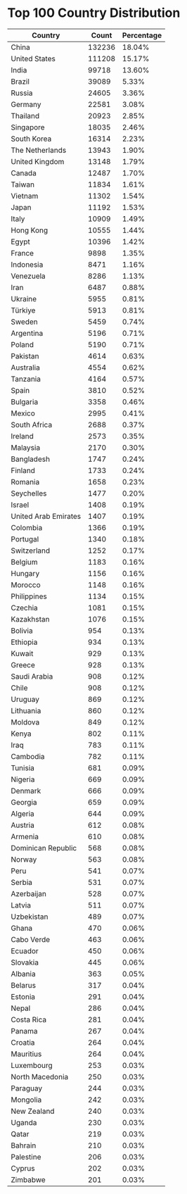 # Top 100 Country Distribution
| Country | Count | Percentage |
|----|----|----|
| China | 132236 | 18.04% |
| United States | 111208 | 15.17% |
| India | 99718 | 13.60% |
| Brazil | 39089 | 5.33% |
| Russia | 24605 | 3.36% |
| Germany | 22581 | 3.08% |
| Thailand | 20923 | 2.85% |
| Singapore | 18035 | 2.46% |
| South Korea | 16314 | 2.23% |
| The Netherlands | 13943 | 1.90% |
| United Kingdom | 13148 | 1.79% |
| Canada | 12487 | 1.70% |
| Taiwan | 11834 | 1.61% |
| Vietnam | 11302 | 1.54% |
| Japan | 11192 | 1.53% |
| Italy | 10909 | 1.49% |
| Hong Kong | 10555 | 1.44% |
| Egypt | 10396 | 1.42% |
| France | 9898 | 1.35% |
| Indonesia | 8471 | 1.16% |
| Venezuela | 8286 | 1.13% |
| Iran | 6487 | 0.88% |
| Ukraine | 5955 | 0.81% |
| Türkiye | 5913 | 0.81% |
| Sweden | 5459 | 0.74% |
| Argentina | 5196 | 0.71% |
| Poland | 5190 | 0.71% |
| Pakistan | 4614 | 0.63% |
| Australia | 4554 | 0.62% |
| Tanzania | 4164 | 0.57% |
| Spain | 3810 | 0.52% |
| Bulgaria | 3358 | 0.46% |
| Mexico | 2995 | 0.41% |
| South Africa | 2688 | 0.37% |
| Ireland | 2573 | 0.35% |
| Malaysia | 2170 | 0.30% |
| Bangladesh | 1747 | 0.24% |
| Finland | 1733 | 0.24% |
| Romania | 1658 | 0.23% |
| Seychelles | 1477 | 0.20% |
| Israel | 1408 | 0.19% |
| United Arab Emirates | 1407 | 0.19% |
| Colombia | 1366 | 0.19% |
| Portugal | 1340 | 0.18% |
| Switzerland | 1252 | 0.17% |
| Belgium | 1183 | 0.16% |
| Hungary | 1156 | 0.16% |
| Morocco | 1148 | 0.16% |
| Philippines | 1134 | 0.15% |
| Czechia | 1081 | 0.15% |
| Kazakhstan | 1076 | 0.15% |
| Bolivia | 954 | 0.13% |
| Ethiopia | 934 | 0.13% |
| Kuwait | 929 | 0.13% |
| Greece | 928 | 0.13% |
| Saudi Arabia | 908 | 0.12% |
| Chile | 908 | 0.12% |
| Uruguay | 869 | 0.12% |
| Lithuania | 860 | 0.12% |
| Moldova | 849 | 0.12% |
| Kenya | 802 | 0.11% |
| Iraq | 783 | 0.11% |
| Cambodia | 782 | 0.11% |
| Tunisia | 681 | 0.09% |
| Nigeria | 669 | 0.09% |
| Denmark | 666 | 0.09% |
| Georgia | 659 | 0.09% |
| Algeria | 644 | 0.09% |
| Austria | 612 | 0.08% |
| Armenia | 610 | 0.08% |
| Dominican Republic | 568 | 0.08% |
| Norway | 563 | 0.08% |
| Peru | 541 | 0.07% |
| Serbia | 531 | 0.07% |
| Azerbaijan | 528 | 0.07% |
| Latvia | 511 | 0.07% |
| Uzbekistan | 489 | 0.07% |
| Ghana | 470 | 0.06% |
| Cabo Verde | 463 | 0.06% |
| Ecuador | 450 | 0.06% |
| Slovakia | 445 | 0.06% |
| Albania | 363 | 0.05% |
| Belarus | 317 | 0.04% |
| Estonia | 291 | 0.04% |
| Nepal | 286 | 0.04% |
| Costa Rica | 281 | 0.04% |
| Panama | 267 | 0.04% |
| Croatia | 264 | 0.04% |
| Mauritius | 264 | 0.04% |
| Luxembourg | 253 | 0.03% |
| North Macedonia | 250 | 0.03% |
| Paraguay | 244 | 0.03% |
| Mongolia | 242 | 0.03% |
| New Zealand | 240 | 0.03% |
| Uganda | 230 | 0.03% |
| Qatar | 219 | 0.03% |
| Bahrain | 210 | 0.03% |
| Palestine | 206 | 0.03% |
| Cyprus | 202 | 0.03% |
| Zimbabwe | 201 | 0.03% |
